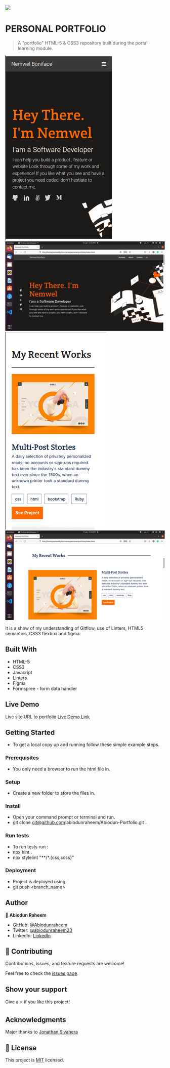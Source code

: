 ![](https://img.shields.io/badge/Microverse-blueviolet)

# PERSONAL PORTFOLIO

> A "portfolio" HTML-5 & CSS3 repository built during the portal learning module.

![screenshot](./images/Landing-MV.png)
![screenshot](./images/Landing-DV.png)
![screenshot](./images/Myworks-MV.png)
![screenshot](./images/Myworks-DV.png)

It is a show of my understanding of Gitflow, use of Linters, HTML5 semantics, CSS3 flexbox and figma.

## Built With

- HTML-5
- CSS3
- Javacript
- Linters
- Figma
- Formspree - form data handler

## Live Demo
Live site URL to portfolio
[Live Demo Link](https://abiodunraheem.github.io/Abiodun-Portfolio/)


## Getting Started


- To get a local copy up and running follow these simple example steps.

### Prerequisites

- You only need a browser to run the html file in.

### Setup

- Create a new folder to store the files in.

### Install

- Open your command prompt or terminal and run.
- git clone git@github.com:abiodunraheem/Abiodun-Portfolio.git .


### Run tests

- To run tests run :
- npx hint .
- npx stylelint "**/*.{css,scss}"

### Deployment

- Project is deployed using
- git push <branch_name>



## Author

👤 **Abiodun Raheem**

- GitHub: [@Abiodunraheem](https://github.com/Abiodunraheem)
- Twitter: [@abiodunraheem23](https://twitter.com/abiodunraheem23)
- LinkedIn: [LinkedIn](https://www.linkedin.com/in/abiodun-raheem)

## 🤝 Contributing

Contributions, issues, and feature requests are welcome!

Feel free to check the [issues page](https://github.com/abiodunraheem/Abiodun-Portfolio).

## Show your support

Give a ⭐️ if you like this project!

## Acknowledgments
Major thanks to [Jonathan Sivahera](https://twitter.com/jsivahera)


## 📝 License

This project is [MIT](./MIT.md) licensed.